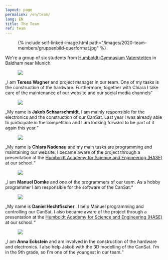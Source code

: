 ```yaml
---
layout: page
permalink: /en/team/
lang: EN
title: The Team
ref: team
---
```


<div class="side-figure page-banner">
  <figure class="medium">
    {% include self-linked-image.html path="/images/2020-team-members/gruppenbild-querformat.jpg" %}
  </figure>
  <div>We're a group of six students from <a href="http://www.humboldt-gym.de/">Humboldt-Gymnasium Vaterstetten</a> in Baldham near Munich.</div>
</div>

<section class="team-member-presentation side-figure" id="teresa">
  <figure>
    <img src="{{ site.baseurl }}/images/2020-team-members/teresa.jpg" />
  </figure>
  <span>„I am <strong>Teresa Wagner</strong> and project manager in our team. One of my tasks is the construction of the hardware. Furthermore, together with Chiara I take care of the maintenance of our website and our social media channels“</span>
</section>

<section class="team-member-presentation side-figure" id="jakob">
  <figure>
    <img src="{{ site.baseurl }}/images/2020-team-members/jakob.jpg" />
  </figure>
  <span>„My name is <strong>Jakob Schaarschmidt</strong>. I am mainly responsible for the electronics and the construction of our CanSat. Last year I was already able to participate in the competition and I am looking forward to be part of it again this year.“</span>
</section>

<section class="team-member-presentation side-figure" id="chiara">
  <figure>
    <img src="{{ site.baseurl }}/images/2020-team-members/chiara.jpg" />
  </figure>
  <span>„My name is <strong>Chiara Nadenau</strong> and my main tasks are programming and maintaining our website. I became aware of the project through a presentation at the <a href="http://www.humboldt-gym.de/node/135" target="_blank" >Humboldt Academy for Science and Engineering (HASE) </a> at our school.“</span>
</section>

<section class="team-member-presentation side-figure" id="manuel">
  <figure>
    <img src="{{ site.baseurl }}/images/2020-team-members/manuel.jpg" />
  </figure>
  <span>„I am <strong>Manuel Domke</strong> and one of the programmers of our team. As a hobby programmer I am responsible for the software of the CanSat.“  </span>
</section>

<section class="team-member-presentation side-figure" id="daniel">
  <figure>
    <img src="{{ site.baseurl }}/images/2020-team-members/daniel.jpg" />
  </figure>
  <span>„My name is <strong> Daniel Hechtfischer </strong>. I help Manuel programming and controlling our CanSat. I also became aware of the project through a presentation at the <a href="http://www.humboldt-gym.de/node/135" target="_blank" >Humboldt Academy for Science and Engineering (HASE) </a> at our school.“</span>
</section>

<section class="team-member-presentation side-figure" id="anna">
  <figure>
    <img src="{{ site.baseurl }}/images/2020-team-members/anna.jpg" />
  </figure>
  <span>„I am <strong>Anna Eckstein</strong> and am involved in the construction of the hardware and electronics. I also help Jakob with the 3D modelling of the CanSat. I'm in the 9th grade, so I'm one of the youngest in our team.“</span>
</section>
